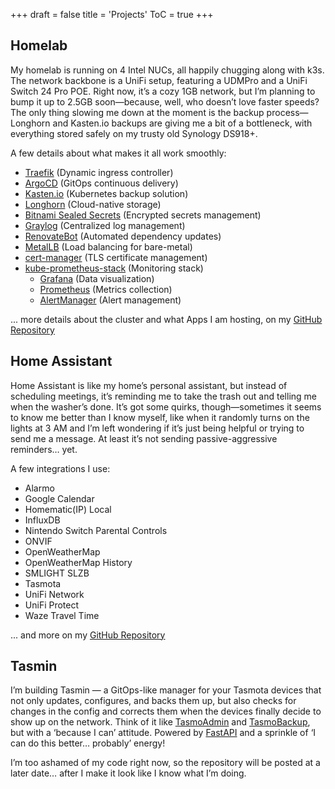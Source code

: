 +++
draft = false
title = 'Projects'
ToC = true
+++

## Homelab

My homelab is running on 4 Intel NUCs, all happily chugging along with k3s. The network backbone is a UniFi setup, featuring a UDMPro and a UniFi Switch 24 Pro POE. Right now, it’s a cozy 1GB network, but I’m planning to bump it up to 2.5GB soon—because, well, who doesn’t love faster speeds? The only thing slowing me down at the moment is the backup process—Longhorn and Kasten.io backups are giving me a bit of a bottleneck, with everything stored safely on my trusty old Synology DS918+.

A few details about what makes it all work smoothly:
* [Traefik](https://traefik.io/) (Dynamic ingress controller)
* [ArgoCD](https://argo-cd.readthedocs.io) (GitOps continuous delivery)
* [Kasten.io](https://www.veeam.com/products/cloud/kubernetes-data-protection.html) (Kubernetes backup solution)
* [Longhorn](https://longhorn.io/) (Cloud-native storage)
* [Bitnami Sealed Secrets](https://github.com/bitnami-labs/sealed-secrets) (Encrypted secrets management)
* [Graylog](https://graylog.org/) (Centralized log management)
* [RenovateBot](https://github.com/renovatebot/renovate) (Automated dependency updates)
* [MetalLB](https://metallb.io/) (Load balancing for bare-metal)
* [cert-manager](https://cert-manager.io/) (TLS certificate management)
* [kube-prometheus-stack](https://github.com/prometheus-community/helm-charts/tree/main/charts/kube-prometheus-stack) (Monitoring stack)
    * [Grafana](https://grafana.com/) (Data visualization)
    * [Prometheus](https://prometheus.io/) (Metrics collection)
    * [AlertManager](https://prometheus.io/docs/alerting/latest/alertmanager/) (Alert management)

... more details about the cluster and what Apps I am hosting, on my [GitHub Repository](https://github.com/AndreiGavriliu/homelab)

## Home Assistant

Home Assistant is like my home’s personal assistant, but instead of scheduling meetings, it’s reminding me to take the trash out and telling me when the washer’s done. It’s got some quirks, though—sometimes it seems to know me better than I know myself, like when it randomly turns on the lights at 3 AM and I’m left wondering if it’s just being helpful or trying to send me a message. At least it’s not sending passive-aggressive reminders… yet.

A few integrations I use:
* Alarmo
* Google Calendar
* Homematic(IP) Local
* InfluxDB
* Nintendo Switch Parental Controls
* ONVIF
* OpenWeatherMap
* OpenWeatherMap History
* SMLIGHT SLZB
* Tasmota
* UniFi Network
* UniFi Protect
* Waze Travel Time

... and more on my [GitHub Repository](https://github.com/AndreiGavriliu/homelab/cluster/hive/apps/homeassistant/k8s-manifests)

## Tasmin

I’m building Tasmin — a GitOps-like manager for your Tasmota devices that not only updates, configures, and backs them up, but also checks for changes in the config and corrects them when the devices finally decide to show up on the network. Think of it like [TasmoAdmin](https://github.com/TasmoAdmin/TasmoAdmin) and [TasmoBackup](https://github.com/danmed/TasmoBackupV1), but with a ‘because I can’ attitude. Powered by [FastAPI](https://fastapi.tiangolo.com/) and a sprinkle of ‘I can do this better… probably’ energy!

I’m too ashamed of my code right now, so the repository will be posted at a later date… after I make it look like I know what I’m doing.